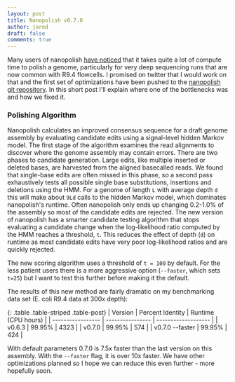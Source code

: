 ```yaml
---
layout: post
title: Nanopolish v0.7.0
author: jared
draft: false
comments: true
---
```


Many users of nanopolish [have noticed](https://twitter.com/BioMickWatson/status/870014676456927232) that it takes quite a lot of compute time to polish a genome, particularly for very deep sequencing runs that are now common with R9.4 flowcells. I promised on twitter that I would work on that and the first set of optimizations have been pushed to the [nanopolish git repository](http://github.com/jts/nanopolish). In this short post I'll explain where one of the bottlenecks was and how we fixed it.

### Polishing Algorithm ### 

Nanopolish calculates an improved consensus sequence for a draft genome assembly by evaluating candidate edits using a signal-level hidden Markov model. The first stage of the algorithm examines the read alignments to discover where the genome assembly may contain errors. There are two phases to candidate generation. Large edits, like multiple inserted or deleted bases, are harvested from the aligned basecalled reads. We found that single-base edits are often missed in this phase, so a second pass exhaustively tests all possible single base substitutions, insertions and deletions using the HMM. For a genome of length `L` with average depth `d` this will make about `9Ld` calls to the hidden Markov model, which dominates nanopolish's runtime. Often nanopolish only ends up changing 0.2-1.0% of the assembly so most of the candidate edits are rejected. The new version of nanopolish has a smarter candidate testing algorithm that stops evaluating a candidate change when the log-likelihood ratio computed by the HMM reaches a threshold, `t`. This reduces the effect of depth (`d`) on runtime as most candidate edits have very poor log-likelihood ratios and are quickly rejected. 

The new scoring algorithm uses a threshold of `t = 100` by default. For the less patient users there is a more aggressive option (`--faster`, which sets `t=25`) but I want to test this further before making it the default.

The results of this new method are fairly dramatic on my benchmarking data set (E. coli R9.4 data at 300x depth):

{: .table .table-striped .table-post}
| Version           | Percent Identity | Runtime (CPU hours)  |
| ----------------- | ---------------- | -------------------  |
|  v0.6.3           |          99.95%  |              4323    |
|  v0.7.0           |          99.95%  |               574    |
|  v0.7.0 --faster  |          99.95%  |               424    |

With default parameters 0.7.0 is 7.5x faster than the last version on this assembly. With the `--faster` flag, it is over 10x faster. We have other optimizations planned so I hope we can reduce this even further - more hopefully soon.
